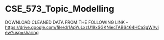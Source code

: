# CSE_573_Topic_Modelling

DOWNLOAD CLEANED DATA FROM THE FOLLOWING LINK - 
https://drive.google.com/file/d/1ApYuLxzU19xSGKNiecTAB6464HCa3gWl/view?usp=sharing
